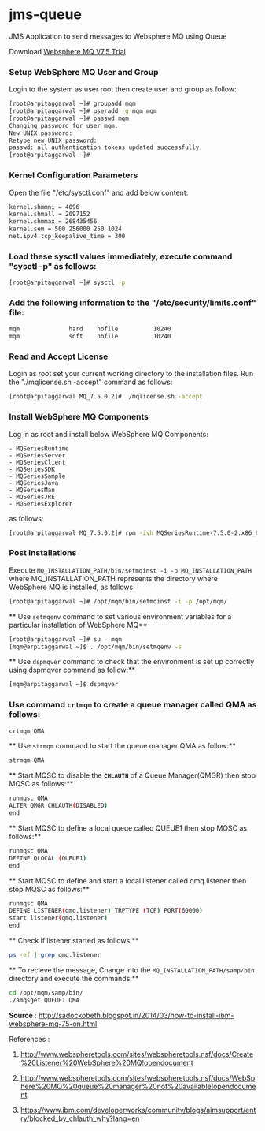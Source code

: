 # jms-queue
JMS Application to send messages to Websphere MQ using Queue

Download [Websphere MQ V7.5 Trial][1]

[1]: https://www-01.ibm.com/marketing/iwm/iwm/web/reg/pick.do?source=ESD-WSMQ-EVAL&S_TACT=109J84RW&S_CMP=web_ibm_ws_xx_bt_wshome&lang=en_US

### Setup WebSphere MQ User and Group

Login to the system as user root then create user and group as follow:
```bash
[root@arpitaggarwal ~]# groupadd mqm
[root@arpitaggarwal ~]# useradd -g mqm mqm
[root@arpitaggarwal ~]# passwd mqm
Changing password for user mqm.
New UNIX password:
Retype new UNIX password:
passwd: all authentication tokens updated successfully.
[root@arpitaggarwal ~]#
```

### Kernel Configuration Parameters
Open the file "/etc/sysctl.conf" and add below content:
```bash
kernel.shmmni = 4096
kernel.shmall = 2097152
kernel.shmmax = 268435456
kernel.sem = 500 256000 250 1024
net.ipv4.tcp_keepalive_time = 300
```

### Load these sysctl values immediately, execute command "sysctl -p" as follows:
```bash
[root@arpitaggarwal ~]# sysctl -p
```

### Add the following information to the "/etc/security/limits.conf" file:
```bash
mqm              hard    nofile          10240
mqm              soft    nofile          10240
```

### Read and Accept License
Login as root set your current working directory to the installation files. Run the "./mqlicense.sh -accept" command as follows:
```bash
[root@arpitaggarwal MQ_7.5.0.2]# ./mqlicense.sh -accept
```

### Install WebSphere MQ Components
Log in as root and install below WebSphere MQ Components: 
   
    - MQSeriesRuntime
    - MQSeriesServer
    - MQSeriesClient
    - MQSeriesSDK
    - MQSeriesSample
    - MQSeriesJava
    - MQSeriesMan
    - MQSeriesJRE
    - MQSeriesExplorer
    
   
as follows:

```bash
[root@arpitaggarwal MQ_7.5.0.2]# rpm -ivh MQSeriesRuntime-7.5.0-2.x86_64.rpm
```

### Post Installations
Execute ```MQ_INSTALLATION_PATH/bin/setmqinst -i -p MQ_INSTALLATION_PATH``` where MQ_INSTALLATION_PATH represents the directory where WebSphere MQ is installed, as follows:

```bash
[root@arpitaggarwal ~]# /opt/mqm/bin/setmqinst -i -p /opt/mqm/
```

** Use ```setmqenv``` command to set various environment variables for a particular installation of WebSphere MQ**

```bash
[root@arpitaggarwal ~]# su - mqm
[mqm@arpitaggarwal ~]$ . /opt/mqm/bin/setmqenv -s
```

** Use ```dspmqver``` command to check that the environment is set up correctly using dspmqver command as follow:**

```bash
[mqm@arpitaggarwal ~]$ dspmqver
```

### Use command ```crtmqm``` to create a queue manager called QMA as follows:

```bash 
crtmqm QMA
```

** Use ```strmqm``` command to start the queue manager QMA as follow:** 
```bash
strmqm QMA
```

** Start MQSC to disable the **```CHLAUTH```** of a Queue Manager(QMGR) then stop MQSC as follows:** 

```bash 
runmqsc QMA
ALTER QMGR CHLAUTH(DISABLED)
end
```


** Start MQSC to define a local queue called QUEUE1 then stop MQSC as follows:** 

```bash 
runmqsc QMA
DEFINE QLOCAL (QUEUE1)
end
```

** Start MQSC to define and start a local listener called qmq.listener then stop MQSC as follows:** 

```bash
runmqsc QMA
DEFINE LISTENER(qmq.listener) TRPTYPE (TCP) PORT(60000)
start listener(qmq.listener)
end
```

** Check if listener started as follows:** 

```bash
ps -ef | grep qmq.listener
```

** To recieve the message, Change into the ```MQ_INSTALLATION_PATH/samp/bin``` directory and execute the commands:**

```bash
cd /opt/mqm/samp/bin/
./amqsget QUEUE1 QMA
```

**Source** : http://sadockobeth.blogspot.in/2014/03/how-to-install-ibm-websphere-mq-75-on.html

References : 

1. http://www.webspheretools.com/sites/webspheretools.nsf/docs/Create%20Listener%20WebSphere%20MQ!opendocument

2. http://www.webspheretools.com/sites/webspheretools.nsf/docs/WebSphere%20MQ%20queue%20manager%20not%20available!opendocument


3. https://www.ibm.com/developerworks/community/blogs/aimsupport/entry/blocked_by_chlauth_why?lang=en


